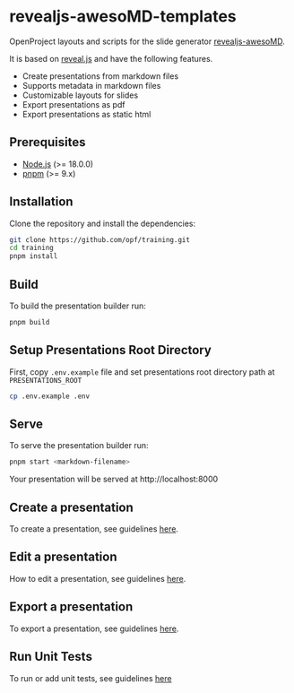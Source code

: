 # revealjs-awesoMD-templates
OpenProject layouts and scripts for the slide generator [revealjs-awesoMD](https://github.com/opf/revealjs-awesoMD).

It is based on [reveal.js](https://revealjs.com/) and have the following features.

- Create presentations from markdown files
- Supports metadata in markdown files
- Customizable layouts for slides
- Export presentations as pdf
- Export presentations as static html

## Prerequisites

- [Node.js](https://nodejs.org/en/) (>= 18.0.0)
- [pnpm](https://pnpm.io/) (>= 9.x)

## Installation

Clone the repository and install the dependencies:

```bash
git clone https://github.com/opf/training.git
cd training
pnpm install
```

## Build

To build the presentation builder run:

```bash
pnpm build
```

## Setup Presentations Root Directory

First, copy `.env.example` file and set presentations root directory path at `PRESENTATIONS_ROOT`

```bash
cp .env.example .env
```

## Serve

To serve the presentation builder run:

```bash
pnpm start <markdown-filename>
```

Your presentation will be served at http://localhost:8000

## Create a presentation

To create a presentation, see guidelines [here](docs/add-presentation.md).

## Edit a presentation

How to edit a presentation, see guidelines [here](docs/presentation-structure.md).

## Export a presentation

To export a presentation, see guidelines [here](docs/export-presentation.md).

## Run Unit Tests

To run or add unit tests, see guidelines [here](docs/run-tests.md)

